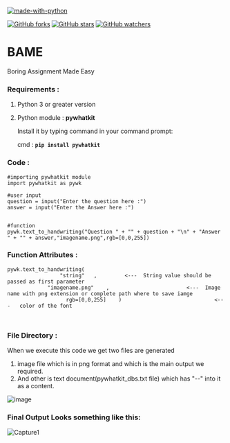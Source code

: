 [![made-with-python](https://img.shields.io/badge/Made%20with-Python-1f425f.svg)](https://www.python.org/)

[![GitHub forks](https://img.shields.io/github/forks/StarTrooper08/BAME.svg?style=social&label=Fork&maxAge=2592000)](https://GitHub.com/StarTrooper08/BAME/network/)
[![GitHub stars](https://img.shields.io/github/stars/StarTrooper08/BAME.svg?style=social&label=Star&maxAge=2592000)](https://GitHub.com/StarTrooper08/BAME/stargazers/)
[![GitHub watchers](https://img.shields.io/github/watchers/StarTrooper08/BAME.svg?style=social&label=Watch&maxAge=2592000)](https://GitHub.com/StarTrooper08/BAME/watchers/)




# BAME
Boring Assignment Made Easy

### Requirements :
1. Python 3 or greater version
2. Python module : **pywhatkit**
  
   Install it by typing command in your command prompt:
   
   cmd : **`pip install pywhatkit`**


### Code :
```
#importing pywhatkit module
import pywhatkit as pywk

#user input
question = input("Enter the question here :")
answer = input("Enter the Answer here :")


#function
pywk.text_to_handwriting("Question " + "" + question + "\n" + "Answer " + "" + answer,"imagename.png",rgb=[0,0,255])
```

### Function Attributes :
```
pywk.text_to_handwriting(  
                 "string"   ,         <---  String value should be passed as first parameter                 
             "imagename.png"    ,                         <---  Image name with png extension or complete path where to save iamge
                   rgb=[0,0,255]    )                              <---   color of the font

                       
```

### File Directory :
When we execute this code we get two files are generated 
1. image file which is in png format and which is the main output we required.
2. And other is text document(pywhatkit_dbs.txt file) which has "--" into it as a content.

![image](https://user-images.githubusercontent.com/72031540/119261536-78066a00-bbf5-11eb-9bd2-50f759a12d0d.png)

### Final Output Looks something like this:
![Capture1](https://user-images.githubusercontent.com/72031540/119251832-5b067280-bbc6-11eb-8bd5-6eaadd418657.PNG)



